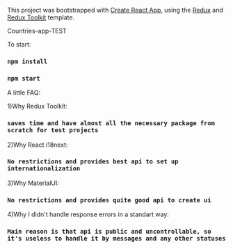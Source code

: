 This project was bootstrapped with [Create React App](https://github.com/facebook/create-react-app), using the [Redux](https://redux.js.org/) and [Redux Toolkit](https://redux-toolkit.js.org/) template.

Countries-app-TEST

To start:

### `npm install`

### `npm start`

A little FAQ:

1)Why Redux Toolkit:

### `saves time and have almost all the necessary package from scratch for test projects`

2)Why React i18next:

### `No restrictions and provides best api to set up internationalization`

3)Why MaterialUI:

### `No restrictions and provides quite good api to create ui`

4)Why I didn't handle response errors in a standart way:

### `Main reason is that api is public and uncontrollable, so it's useless to handle it by messages and any other statuses`
